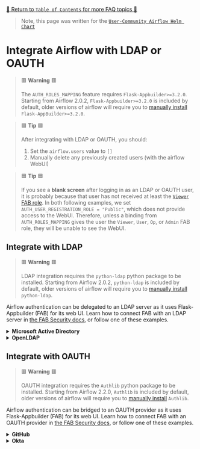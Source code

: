[🔗 Return to `Table of Contents` for more FAQ topics 🔗](https://github.com/airflow-helm/charts/tree/main/charts/airflow#frequently-asked-questions)

> Note, this page was written for the [`User-Community Airflow Helm Chart`](https://github.com/airflow-helm/charts/tree/main/charts/airflow)

# Integrate Airflow with LDAP or OAUTH

> 🟥 __Warning__ 🟥
> 
> The `AUTH_ROLES_MAPPING` feature requires `Flask-Appbuilder>=3.2.0`.
> Starting from Airflow 2.0.2, `Flask-Appbuilder>=3.2.0` is included by default,
> older versions of airflow will require you to [manually install](../configuration/extra-python-packages.md) `Flask-AppBuilder>=3.2.0`.

> 🟦 __Tip__ 🟦
>
> After integrating with LDAP or OAUTH, you should:
> 
> 1. Set the `airflow.users` value to `[]`
> 2. Manually delete any previously created users (with the airflow WebUI)

> 🟦 __Tip__ 🟦
>
> If you see a __blank screen__ after logging in as an LDAP or OAUTH user, it is probably because that user has not received at least the [`Viewer` FAB role](https://airflow.apache.org/docs/apache-airflow/stable/security/access-control.html#viewer).
> In both following examples, we set `AUTH_USER_REGISTRATION_ROLE = "Public"`, which does not provide access to the WebUI.
> Therefore, unless a binding from `AUTH_ROLES_MAPPING` gives the user the `Viewer`, `User`, `Op`, or `Admin` FAB role, they will be unable to see the WebUI.

## Integrate with LDAP

> 🟥 __Warning__ 🟥
>
> LDAP integration requires the `python-ldap` python package to be installed.
> Starting from Airflow 2.0.2, `python-ldap` is included by default,
> older versions of airflow will require you to [manually install](../configuration/extra-python-packages.md) `python-ldap`.

Airflow authentication can be delegated to an LDAP server as it uses Flask-Appbuilder (FAB) for its web UI.
Learn how to connect FAB with an LDAP server in [the FAB Security docs](https://flask-appbuilder.readthedocs.io/en/latest/security.html#authentication-ldap),
or follow one of these examples.

<details>
<summary>
  <b>Microsoft Active Directory</b>
</summary>

---

This example assumes that all users can preform an LDAP search (typical for Microsoft Active Directory).

These [`web.webserverConfig`](../configuration/airflow-configs.md#webserver_configpy) values will integrate with a typical Microsoft Active Directory server:

```yaml
web:
  webserverConfig:
    ## this is the full text of your `webserver_config.py`
    stringOverride: |
      from flask_appbuilder.security.manager import AUTH_LDAP

      # only needed for airflow 1.10
      #from airflow import configuration as conf
      #SQLALCHEMY_DATABASE_URI = conf.get("core", "SQL_ALCHEMY_CONN")
      
      AUTH_TYPE = AUTH_LDAP
      AUTH_LDAP_SERVER = "ldap://ldap.example.com"
      AUTH_LDAP_USE_TLS = False
      
      # registration configs
      AUTH_USER_REGISTRATION = True  # allow users who are not already in the FAB DB
      AUTH_USER_REGISTRATION_ROLE = "Public"  # this role will be given in addition to any AUTH_ROLES_MAPPING
      AUTH_LDAP_FIRSTNAME_FIELD = "givenName"
      AUTH_LDAP_LASTNAME_FIELD = "sn"
      AUTH_LDAP_EMAIL_FIELD = "mail"  # if null in LDAP, email is set to: "{username}@email.notfound"
      
      # bind username (for password validation)
      AUTH_LDAP_USERNAME_FORMAT = "uid=%s,ou=users,dc=example,dc=com"  # %s is replaced with the provided username
      # AUTH_LDAP_APPEND_DOMAIN = "example.com"  # bind usernames will look like: {USERNAME}@example.com
      
      # search configs
      AUTH_LDAP_SEARCH = "ou=users,dc=example,dc=com"  # the LDAP search base (if non-empty, a search will ALWAYS happen)
      AUTH_LDAP_UID_FIELD = "uid"  # the username field

      # a mapping from LDAP DN to a list of FAB roles
      AUTH_ROLES_MAPPING = {
          "cn=airflow_users,ou=groups,dc=example,dc=com": ["User"],
          "cn=airflow_admins,ou=groups,dc=example,dc=com": ["Admin"],
      }
      
      # the LDAP user attribute which has their role DNs
      AUTH_LDAP_GROUP_FIELD = "memberOf"
      
      # if we should replace ALL the user's roles each login, or only on registration
      AUTH_ROLES_SYNC_AT_LOGIN = True
      
      # force users to re-auth after 30min of inactivity (to keep roles in sync)
      PERMANENT_SESSION_LIFETIME = 1800
```

</details>

<details>
<summary>
  <b>OpenLDAP</b>
</summary>

---

This example assumes that a special account is needed to preform an LDAP search (typical for OpenLDAP).

These [`web.webserverConfig`](../configuration/airflow-configs.md#webserver_configpy) values will integrate with a typical OpenLDAP server:

```yaml
web:
  webserverConfig:
    ## this is the full text of your `webserver_config.py`
    stringOverride: |
      from flask_appbuilder.security.manager import AUTH_LDAP

      # only needed for airflow 1.10
      #from airflow import configuration as conf
      #SQLALCHEMY_DATABASE_URI = conf.get("core", "SQL_ALCHEMY_CONN")
      
      AUTH_TYPE = AUTH_LDAP
      AUTH_LDAP_SERVER = "ldap://ldap.example.com"
      AUTH_LDAP_USE_TLS = False
      
      # registration configs
      AUTH_USER_REGISTRATION = True  # allow users who are not already in the FAB DB
      AUTH_USER_REGISTRATION_ROLE = "Public"  # this role will be given in addition to any AUTH_ROLES_MAPPING
      AUTH_LDAP_FIRSTNAME_FIELD = "givenName"
      AUTH_LDAP_LASTNAME_FIELD = "sn"
      AUTH_LDAP_EMAIL_FIELD = "mail"  # if null in LDAP, email is set to: "{username}@email.notfound"
      
      # search configs
      AUTH_LDAP_SEARCH = "ou=users,dc=example,dc=com"  # the LDAP search base
      AUTH_LDAP_UID_FIELD = "uid"  # the username field
      AUTH_LDAP_BIND_USER = "uid=admin,ou=users,dc=example,dc=com"  # the special bind username for search
      AUTH_LDAP_BIND_PASSWORD = "admin_password"  # the special bind password for search

      # a mapping from LDAP DN to a list of FAB roles
      AUTH_ROLES_MAPPING = {
          "cn=airflow_users,ou=groups,dc=example,dc=com": ["User"],
          "cn=airflow_admins,ou=groups,dc=example,dc=com": ["Admin"],
      }
      
      # the LDAP user attribute which has their role DNs
      AUTH_LDAP_GROUP_FIELD = "memberOf"
      
      # if we should replace ALL the user's roles each login, or only on registration
      AUTH_ROLES_SYNC_AT_LOGIN = True
      
      # force users to re-auth after 30min of inactivity (to keep roles in sync)
      PERMANENT_SESSION_LIFETIME = 1800
```

</details>

## Integrate with OAUTH

> 🟥 __Warning__ 🟥
>
> OAUTH integration requires the `Authlib` python package to be installed.
> Starting from Airflow 2.2.0, `Authlib` is included by default,
> older versions of airflow will require you to [manually install](../configuration/extra-python-packages.md) `Authlib`.

Airflow authentication can be bridged to an OAUTH provider as it uses Flask-Appbuilder (FAB) for its web UI.
Learn how to connect FAB with an OAUTH provider in [the FAB Security docs](https://flask-appbuilder.readthedocs.io/en/latest/security.html#authentication-oauth),
or follow one of these examples.

<details>
<summary>
  <b>GitHub</b>
</summary>

---

> 🟦 __Tip__ 🟦
>
> The OAUTH callback URL will be: `https://MY_AIRFLOW_DOMAIN/oauth-authorized/github`

These [`web.webserverConfig`](../configuration/airflow-configs.md#webserver_configpy) values will integrate with GitHub:

```yaml
web:
  webserverConfig:
    ## this is the full text of your `webserver_config.py`
    stringOverride: |
      #######################################
      # Custom AirflowSecurityManager
      #######################################
      from airflow.www.security import AirflowSecurityManager
      
      class CustomSecurityManager(AirflowSecurityManager):
          def get_oauth_user_info(self, provider, resp):
              if provider == "github":
                  user_data = self.appbuilder.sm.oauth_remotes[provider].get("user").json()
                  emails_data = self.appbuilder.sm.oauth_remotes[provider].get("user/emails").json()
                  teams_data = self.appbuilder.sm.oauth_remotes[provider].get("user/teams").json()
      
                  # unpack the user's name
                  first_name = ""
                  last_name = ""
                  name = user_data.get("name", "").split(maxsplit=1)
                  if len(name) == 1:
                      first_name = name[0]
                  elif len(name) == 2:
                      first_name = name[0]
                      last_name = name[1]
      
                  # unpack the user's email
                  email = ""
                  for email_data in emails_data:
                      if email_data["primary"]:
                          email = email_data["email"]
                          break
      
                  # unpack the user's teams as role_keys
                  # NOTE: each role key will be "my-github-org/my-team-name"
                  role_keys = []
                  for team_data in teams_data:
                      team_org = team_data["organization"]["login"]
                      team_slug = team_data["slug"]
                      team_ref = team_org + "/" + team_slug
                      role_keys.append(team_ref)
      
                  return {
                      "username": "github_" + user_data.get("login", ""),
                      "first_name": first_name,
                      "last_name": last_name,
                      "email": email,
                      "role_keys": role_keys,
                  }
              else:
                  return {}
      
      #######################################
      # Actual `webserver_config.py`
      #######################################
      from flask_appbuilder.security.manager import AUTH_OAUTH
      
      # only needed for airflow 1.10
      #from airflow import configuration as conf
      #SQLALCHEMY_DATABASE_URI = conf.get("core", "SQL_ALCHEMY_CONN")
      
      AUTH_TYPE = AUTH_OAUTH
      SECURITY_MANAGER_CLASS = CustomSecurityManager
      
      # registration configs
      AUTH_USER_REGISTRATION = True  # allow users who are not already in the FAB DB
      AUTH_USER_REGISTRATION_ROLE = "Public"  # this role will be given in addition to any AUTH_ROLES_MAPPING
      
      # the list of providers which the user can choose from
      OAUTH_PROVIDERS = [
          {
              "name": "github",
              "icon": "fa-github",
              "token_key": "access_token",
              "remote_app": {
                  "client_id": "GITHUB_CLIENT_ID",
                  "client_secret": "GITHUB_CLIENT_SECRET",
                  "api_base_url": "https://api.github.com",
                  "client_kwargs": {"scope": "read:org read:user user:email"},
                  "access_token_url": "https://github.com/login/oauth/access_token",
                  "authorize_url": "https://github.com/login/oauth/authorize",
              },
          },
      ]
      
      # a mapping from the values of `userinfo["role_keys"]` to a list of FAB roles
      AUTH_ROLES_MAPPING = {
          "my-github-org/airflow-users-team": ["User"],
          "my-github-org/airflow-admin-team": ["Admin"],
      }
      
      # if we should replace ALL the user's roles each login, or only on registration
      AUTH_ROLES_SYNC_AT_LOGIN = True
      
      # force users to re-auth after 30min of inactivity (to keep roles in sync)
      PERMANENT_SESSION_LIFETIME = 1800
```

</details>


<details>
<summary>
  <b>Okta</b>
</summary>

---

> 🟦 __Tip__ 🟦
>
> The OAUTH callback URL will be: `https://MY_AIRFLOW_DOMAIN/oauth-authorized/okta`

These [`web.webserverConfig`](../configuration/airflow-configs.md#webserver_configpy) values will integrate with Okta:

```yaml
web:
  webserverConfig:
    ## this is the full text of your `webserver_config.py`
    stringOverride: |
      from flask_appbuilder.security.manager import AUTH_OAUTH

      # only needed for airflow 1.10
      #from airflow import configuration as conf
      #SQLALCHEMY_DATABASE_URI = conf.get("core", "SQL_ALCHEMY_CONN")
      
      AUTH_TYPE = AUTH_OAUTH
      
      # registration configs
      AUTH_USER_REGISTRATION = True  # allow users who are not already in the FAB DB
      AUTH_USER_REGISTRATION_ROLE = "Public"  # this role will be given in addition to any AUTH_ROLES_MAPPING
      
      # the list of providers which the user can choose from
      OAUTH_PROVIDERS = [
        {
            "name": "okta",
            "icon": "fa-circle-o",
            "token_key": "access_token",
            "remote_app": {
                "client_id": "OKTA_CLIENT_ID",
                "client_secret": "OKTA_CLIENT_SECRET",
                "api_base_url": "https://OKTA_DOMAIN.okta.com/oauth2/v1/",
                "client_kwargs": {"scope": "openid profile email groups"},
                "server_metadata_url": "https://OKTA_DOMAIN.okta.com/.well-known/openid-configuration",
            },
        },
      ]
      
      # a mapping from the values of `userinfo["role_keys"]` to a list of FAB roles
      AUTH_ROLES_MAPPING = {
          "MyOktaGroup1": ["User"],
          "MyOktaGroup2": ["Admin"],
      }

      # if we should replace ALL the user's roles each login, or only on registration
      AUTH_ROLES_SYNC_AT_LOGIN = True
      
      # force users to re-auth after 30min of inactivity (to keep roles in sync)
      PERMANENT_SESSION_LIFETIME = 1800
```

</details>